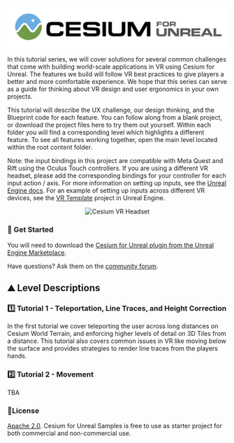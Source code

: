 [![Cesium for Unreal Logo](Images/Cesium-for-Unreal-Logo-WhiteBGH.jpg)](https://cesium.com/unreal-marketplace?utm_source=cesium-unreal&utm_medium=github&utm_campaign=unreal)

In this tutorial series, we will cover solutions for several common challenges that come with building world-scale applications in VR using Cesium for Unreal. The features we build will follow VR best practices to give players a better and more comfortable experience. We hope that this series can serve as a guide for thinking about VR design and user ergonomics in your own projects.

This tutorial will describe the UX challenge, our design thinking, and the Blueprint code for each feature. You can follow along from a blank project, or download the project files here to try them out yourself. Within each folder you will find a corresponding level which highlights a different feature. To see all features working together, open the main level located within the root content folder.

Note: the input bindings in this project are compatible with Meta Quest and Rift using the Oculus Touch controllers. If you are using a different VR headset, please add the corresponding bindings for your controller for each input action / axis. For more information on setting up inputs, see the [Unreal Engine docs](https://www.unrealengine.com/en-US/blog/input-action-and-axis-mappings-in-ue4). For an example of setting up inputs across different VR devices, see the [VR Template](https://docs.unrealengine.com/4.27/en-US/Resources/Templates/VRTemplate/) project in Unreal Engine.

<p align="center">
<img src="Images/Cesium-VR-Headset.jpg" width="50%" alt="Cesium VR Headset"/>
</p>

### :rocket: Get Started

You will need to download the [Cesium for Unreal plugin from the Unreal Engine Marketplace](https://cesium.com/unreal-marketplace?utm_source=cesium-unreal&utm_medium=github&utm_campaign=unreal).

Have questions? Ask them on the [community forum](https://community.cesium.com).

## :mountain: Level Descriptions

### :one: Tutorial 1 - Teleportation, Line Traces, and Height Correction

In the first tutorial we cover teleporting the user across long distances on Cesium World Terrain, and enforcing higher levels of detail on 3D Tiles from a distance. This tutorial also covers common issues in VR like moving below the surface and provides strategies to render line traces from the players hands. 

### :two: Tutorial 2 - Movement

TBA

### :green_book:License

[Apache 2.0](http://www.apache.org/licenses/LICENSE-2.0.html). Cesium for Unreal Samples is free to use as starter project for both commercial and non-commercial use.
